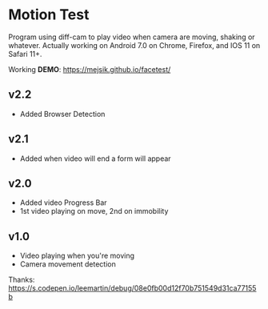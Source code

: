 # Motion Test

Program using diff-cam to play video when camera are moving, shaking or whatever. Actually working on Android 7.0 on Chrome, Firefox, and IOS 11 on Safari 11+.

Working <strong>DEMO</strong>: https://mejsik.github.io/facetest/ <br>
<h2>v2.2</h2>
<ul>
        <li>Added Browser Detection</li>
       </ul>
<h2>v2.1</h2>
<ul>
        <li>Added when video will end a form will appear</li>
       </ul>
<h2>v2.0</h2>
<ul>
        <li>Added video Progress Bar</li>
        <li>1st video playing on move, 2nd on immobility</li>
</ul>
        
<h2>v1.0</h2>
<ul>
        <li>Video playing when you're moving</li>
        <li>Camera movement detection</li>
</ul>

Thanks:
https://s.codepen.io/leemartin/debug/08e0fb00d12f70b751549d31ca77155b
